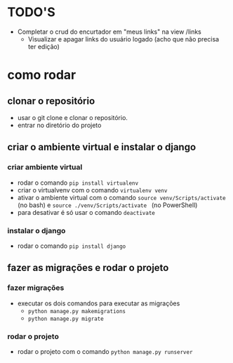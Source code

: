 # TODO'S

* Completar o crud do encurtador em "meus links" na view /links
  * Visualizar e apagar links do usuário logado (acho que não precisa ter edição)

# como rodar

## clonar o repositório

- usar o git clone e clonar o repositório.
- entrar no diretório do projeto

## criar o ambiente virtual e instalar o django

### criar ambiente virtual

- rodar o comando `pip install virtualenv`
- criar o virtualvenv com o comando `virtualenv venv`
- ativar o ambiente virtual com o comando `source venv/Scripts/activate
` (no bash) e `source ./venv/Scripts/activate
` (no PowerShell)
- para desativar é só usar o comando `deactivate`

### instalar o django

- rodar o comando `pip install django`

## fazer as migrações e rodar o projeto

### fazer migrações

- executar os dois comandos para executar as migrações
  - `python manage.py makemigrations`
  - `python manage.py migrate`

### rodar o projeto

- rodar o projeto com o comando `python manage.py runserver`
  